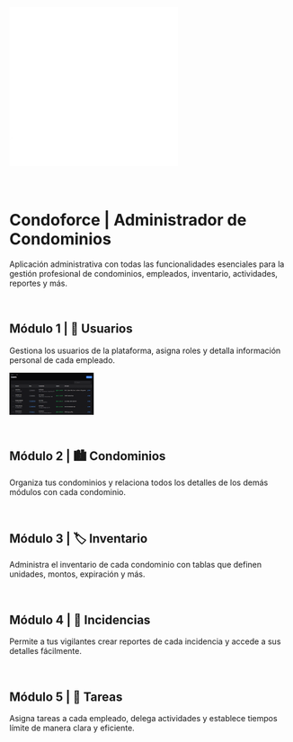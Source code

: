 <p style="margin-bottom: 20px"><a target="_blank"><img src="public\LOGO WHITE-01.webp" width="300" alt="Condoforce Logo"></a></p>

<br>

# Condoforce | Administrador de Condominios
Aplicación administrativa con todas las funcionalidades esenciales para la gestión profesional de condominios, empleados, inventario, actividades, reportes y más.

<br>

## Módulo 1 | 🧑 Usuarios
<p>Gestiona los usuarios de la plataforma, asigna roles y detalla información personal de cada empleado.</p>
<p style="margin-bottom: 10px"><a target="_blank"><img src="public\readme_img\users-module.webp" width="150" alt="Users Module"></a></p>

<br>

## Módulo 2 | 🏙️ Condominios
Organiza tus condominios y relaciona todos los detalles de los demás módulos con cada condominio.

<br>

## Módulo 3 | 🏷️ Inventario
Administra el inventario de cada condominio con tablas que definen unidades, montos, expiración y más.

<br>

## Módulo 4 | 🚨 Incidencias
Permite a tus vigilantes crear reportes de cada incidencia y accede a sus detalles fácilmente.

<br>

## Módulo 5 | 🎯 Tareas
Asigna tareas a cada empleado, delega actividades y establece tiempos límite de manera clara y eficiente.
